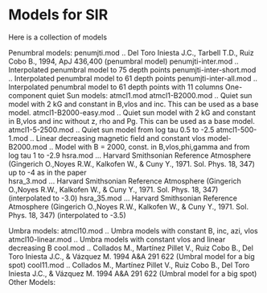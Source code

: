 # Models for SIR

Here is a collection of models


Penumbral models:
	penumjti.mod .. Del Toro Iniesta J.C., Tarbell T.D., Ruiz Cobo B., 
        	        1994, ApJ 436,400 
 			(penumbral model)
	penumjti-inter.mod .. Interpolated penumbral model to 75 depth points
	penumjti-inter-short.mod .. Interpolated penumbral model to 61 depth points
	penumjti-inter-all.mod .. Interpolated penumbral model to 61 depth points with 11 columns
One-component quiet Sun models:
	atmcl1.mod
        atmcl1-B2000.mod .. Quiet sun model with 2 kG and constant in B,vlos and inc. This can be used as a base model.
        atmcl1-B2000-easy.mod .. Quiet sun model with 2 kG and constant in B,vlos and inc without z, rho and Pg. This can be used as a base model.
	atmcl1-5-2500.mod .. Quiet sun model from log tau 0.5 to -2.5
	atmcl1-500-1.mod .. Linear decreasing magnetic field and constant vlos
	model-B2000.mod .. Model with B = 2000, const. in B,vlos,phi,gamma and from log tau 1 to -2.9
	hsra.mod   ...  Harvard Smithsonian Reference Atmosphere (Gingerich O.,Noyes R.W., Kalkofen W., & Cuny Y., 1971. Sol. Phys. 18, 347) up to -4 as in the paper	
		hsra_3.mod   ...  Harvard Smithsonian Reference Atmosphere (Gingerich O.,Noyes R.W., Kalkofen W., & Cuny Y., 1971. Sol. Phys. 18, 347) (interpolated to -3.0)
		hsra_35.mod   ...  Harvard Smithsonian Reference Atmosphere (Gingerich O.,Noyes R.W., Kalkofen W., & Cuny Y., 1971. Sol. Phys. 18, 347) (interpolated to -3.5)
	
	

Umbra models:
	atmcl10.mod .. Umbra models with constant B, inc, azi, vlos
	atmcl10-linear.mod .. Umbra models with constant vlos and linear decreasing B
	cool.mod .. Collados M., Martínez Pillet V., Ruiz Cobo B., 
                  Del Toro Iniesta J.C., & Vázquez M. 1994 A&A 291 622 
                  (Umbral model for a big spot)
	cool11.mod .. Collados M., Martínez Pillet V., Ruiz Cobo B., 
                  Del Toro Iniesta J.C., & Vázquez M. 1994 A&A 291 622 
                  (Umbral model for a big spot)
Other Models:	
